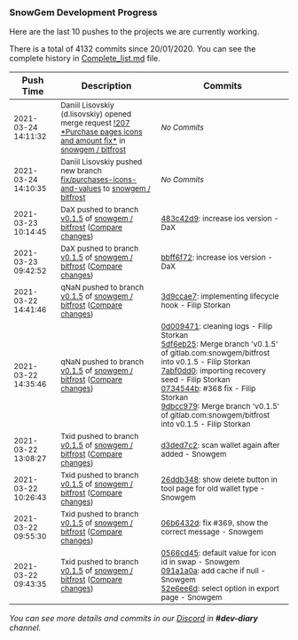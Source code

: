 
### SnowGem Development Progress

Here are the last 10 pushes to the projects we are currently working.

There is a total of 4132 commits since 20/01/2020. You can see the complete history in
 [Complete_list.md](Complete_list.md) file.

| Push Time | Description | Commits |
| --- | --- | --- |
| <sub>2021-03-24 14:11:32</sub> | <sub>Daniil Lisovskiy (d.lisovskiy) opened merge request [\!207 \*Purchase pages icons and amount fix\*](https://gitlab.com/snowgem/bitfrost/-/merge_requests/207) in [snowgem / bitfrost](https://gitlab.com/snowgem/bitfrost)</sub> | <sub>_No Commits_</sub> |
| <sub>2021-03-24 14:10:35</sub> | <sub>Daniil Lisovskiy pushed new branch [fix/purchases\-icons\-and\-values](https://gitlab.com/snowgem/bitfrost/commits/fix/purchases-icons-and-values) to [snowgem / bitfrost](https://gitlab.com/snowgem/bitfrost)</sub> | <sub>_No Commits_</sub> |
| <sub>2021-03-23 10:14:45</sub> | <sub>DaX pushed to branch [v0\.1\.5](https://gitlab.com/snowgem/bitfrost/commits/v0.1.5) of [snowgem / bitfrost](https://gitlab.com/snowgem/bitfrost) ([Compare changes](https://gitlab.com/snowgem/bitfrost/compare/bbff6f727b6b66d1b8040cd55224ced3aa226cbb...483c42d9d150aaa3e4147c0092aab9e10cb0dd5b))</sub> | <sub>[483c42d9](https://gitlab.com/snowgem/bitfrost/-/commit/483c42d9d150aaa3e4147c0092aab9e10cb0dd5b): increase ios version - DaX</sub> |
| <sub>2021-03-23 09:42:52</sub> | <sub>DaX pushed to branch [v0\.1\.5](https://gitlab.com/snowgem/bitfrost/commits/v0.1.5) of [snowgem / bitfrost](https://gitlab.com/snowgem/bitfrost) ([Compare changes](https://gitlab.com/snowgem/bitfrost/compare/3d9ccae70bcdfcbeb032cd75bad51745f9669312...bbff6f727b6b66d1b8040cd55224ced3aa226cbb))</sub> | <sub>[bbff6f72](https://gitlab.com/snowgem/bitfrost/-/commit/bbff6f727b6b66d1b8040cd55224ced3aa226cbb): increase ios version - DaX</sub> |
| <sub>2021-03-22 14:41:46</sub> | <sub>qNaN pushed to branch [v0\.1\.5](https://gitlab.com/snowgem/bitfrost/commits/v0.1.5) of [snowgem / bitfrost](https://gitlab.com/snowgem/bitfrost) ([Compare changes](https://gitlab.com/snowgem/bitfrost/compare/9dbcc979e0f232d03ca41792b6fcccbc3272e217...3d9ccae70bcdfcbeb032cd75bad51745f9669312))</sub> | <sub>[3d9ccae7](https://gitlab.com/snowgem/bitfrost/-/commit/3d9ccae70bcdfcbeb032cd75bad51745f9669312): implementing lifecycle hook - Filip Storkan</sub> |
| <sub>2021-03-22 14:35:46</sub> | <sub>qNaN pushed to branch [v0\.1\.5](https://gitlab.com/snowgem/bitfrost/commits/v0.1.5) of [snowgem / bitfrost](https://gitlab.com/snowgem/bitfrost) ([Compare changes](https://gitlab.com/snowgem/bitfrost/compare/d3ded7c2b9e5b41fb32ebea7fc51f3ffb23a455b...9dbcc979e0f232d03ca41792b6fcccbc3272e217))</sub> | <sub>[0d009471](https://gitlab.com/snowgem/bitfrost/-/commit/0d0094714434247f3bd21648c80ffc49a8e707f9): cleaning logs - Filip Storkan<br>[5df6eb25](https://gitlab.com/snowgem/bitfrost/-/commit/5df6eb25744c4ced35e480458010df533d24e516): Merge branch 'v0.1.5' of gitlab.com:snowgem/bitfrost into v0.1.5 - Filip Storkan<br>[7abf0dd0](https://gitlab.com/snowgem/bitfrost/-/commit/7abf0dd04a053e4033207f3e937f1323e821646b): importing recovery seed - Filip Storkan<br>[0734544b](https://gitlab.com/snowgem/bitfrost/-/commit/0734544b7fed948c859f482009ea455fb49397d4): #368 fix - Filip Storkan<br>[9dbcc979](https://gitlab.com/snowgem/bitfrost/-/commit/9dbcc979e0f232d03ca41792b6fcccbc3272e217): Merge branch 'v0.1.5' of gitlab.com:snowgem/bitfrost into v0.1.5 - Filip Storkan</sub> |
| <sub>2021-03-22 13:08:27</sub> | <sub>Txid pushed to branch [v0\.1\.5](https://gitlab.com/snowgem/bitfrost/commits/v0.1.5) of [snowgem / bitfrost](https://gitlab.com/snowgem/bitfrost) ([Compare changes](https://gitlab.com/snowgem/bitfrost/compare/26ddb34809d8e9a78e21a890a1f617f968d42c18...d3ded7c2b9e5b41fb32ebea7fc51f3ffb23a455b))</sub> | <sub>[d3ded7c2](https://gitlab.com/snowgem/bitfrost/-/commit/d3ded7c2b9e5b41fb32ebea7fc51f3ffb23a455b): scan wallet again after added - Snowgem</sub> |
| <sub>2021-03-22 10:26:43</sub> | <sub>Txid pushed to branch [v0\.1\.5](https://gitlab.com/snowgem/bitfrost/commits/v0.1.5) of [snowgem / bitfrost](https://gitlab.com/snowgem/bitfrost) ([Compare changes](https://gitlab.com/snowgem/bitfrost/compare/06b6432d695d27bee425cf33548e0d8753fc14f6...26ddb34809d8e9a78e21a890a1f617f968d42c18))</sub> | <sub>[26ddb348](https://gitlab.com/snowgem/bitfrost/-/commit/26ddb34809d8e9a78e21a890a1f617f968d42c18): show delete button in tool page for old wallet type - Snowgem</sub> |
| <sub>2021-03-22 09:55:30</sub> | <sub>Txid pushed to branch [v0\.1\.5](https://gitlab.com/snowgem/bitfrost/commits/v0.1.5) of [snowgem / bitfrost](https://gitlab.com/snowgem/bitfrost) ([Compare changes](https://gitlab.com/snowgem/bitfrost/compare/52e6ee6d2047aaef644e4ef871b1c91af5202deb...06b6432d695d27bee425cf33548e0d8753fc14f6))</sub> | <sub>[06b6432d](https://gitlab.com/snowgem/bitfrost/-/commit/06b6432d695d27bee425cf33548e0d8753fc14f6): fix #369, show the correct message - Snowgem</sub> |
| <sub>2021-03-22 09:43:35</sub> | <sub>Txid pushed to branch [v0\.1\.5](https://gitlab.com/snowgem/bitfrost/commits/v0.1.5) of [snowgem / bitfrost](https://gitlab.com/snowgem/bitfrost) ([Compare changes](https://gitlab.com/snowgem/bitfrost/compare/27f214ddc51f7e843a552bec240c470d56adda52...52e6ee6d2047aaef644e4ef871b1c91af5202deb))</sub> | <sub>[0566cd45](https://gitlab.com/snowgem/bitfrost/-/commit/0566cd45ea09023987117c1b8bc653394147737a): default value for icon id in swap - Snowgem<br>[091a1a0a](https://gitlab.com/snowgem/bitfrost/-/commit/091a1a0a7c52961e5e3b56a4f5c4cc5f011a9126): add cache if null - Snowgem<br>[52e6ee6d](https://gitlab.com/snowgem/bitfrost/-/commit/52e6ee6d2047aaef644e4ef871b1c91af5202deb): select option in export page - Snowgem</sub> |

_You can see more details and commits in our [Discord](https://discord.gg/zumGnbg) in **#dev-diary** channel._
